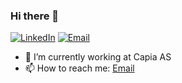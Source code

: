 ### Hi there 👋

<p>
    <a href="https://www.linkedin.com/in/frej-sundqvist-b8a49a14b/"><img alt="LinkedIn" src="https://img.shields.io/badge/LinkedIn-blue?logo=linkedin"></a>
    <a href="mailto:frejsundqvist@protonmail.com"><img alt="Email" src="https://img.shields.io/badge/Email-darkblue?logo=protonmail"></a>
</p>

- 🔭 I’m currently working at Capia AS
- 📫 How to reach me: [Email](mailto:frejsundqvist@protonmail.com)

